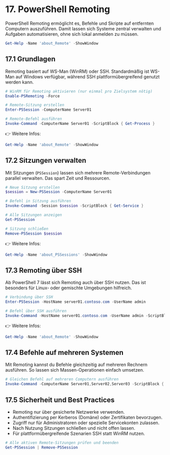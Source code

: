 # 17. PowerShell Remoting

PowerShell Remoting ermöglicht es, Befehle und Skripte auf entfernten Computern auszuführen. Damit lassen sich Systeme zentral verwalten und Aufgaben automatisieren, ohne sich lokal anmelden zu müssen.

```powershell
Get-Help -Name 'about_Remote' -ShowWindow
```

## 17.1 Grundlagen

Remoting basiert auf WS-Man (WinRM) oder SSH. Standardmäßig ist WS-Man auf Windows verfügbar, während SSH plattformübergreifend genutzt werden kann.

```powershell
# WinRM für Remoting aktivieren (nur einmal pro Zielsystem nötig)
Enable-PSRemoting -Force

# Remote-Sitzung erstellen
Enter-PSSession -ComputerName Server01

# Remote-Befehl ausführen
Invoke-Command -ComputerName Server01 -ScriptBlock { Get-Process }
```

👉 Weitere Infos:

```powershell
Get-Help -Name 'about_Remote' -ShowWindow
```

## 17.2 Sitzungen verwalten

Mit Sitzungen (`PSSession`) lassen sich mehrere Remote-Verbindungen parallel verwalten. Das spart Zeit und Ressourcen.

```powershell
# Neue Sitzung erstellen
$session = New-PSSession -ComputerName Server01

# Befehl in Sitzung ausführen
Invoke-Command -Session $session -ScriptBlock { Get-Service }

# Alle Sitzungen anzeigen
Get-PSSession

# Sitzung schließen
Remove-PSSession $session
```

👉 Weitere Infos:

```powershell
Get-Help -Name 'about_PSSessions' -ShowWindow
```

## 17.3 Remoting über SSH

Ab PowerShell 7 lässt sich Remoting auch über SSH nutzen. Das ist besonders für Linux- oder gemischte Umgebungen hilfreich.

```powershell
# Verbindung über SSH
Enter-PSSession -HostName server01.contoso.com -UserName admin

# Befehl über SSH ausführen
Invoke-Command -HostName server01.contoso.com -UserName admin -ScriptBlock { hostname }
```

👉 Weitere Infos:

```powershell
Get-Help -Name 'about_Remote' -ShowWindow
```

## 17.4 Befehle auf mehreren Systemen

Mit Remoting kannst du Befehle gleichzeitig auf mehreren Rechnern ausführen. So lassen sich Massen-Operationen einfach umsetzen.

```powershell
# Gleichen Befehl auf mehreren Computern ausführen
Invoke-Command -ComputerName Server01,Server02,Server03 -ScriptBlock { Get-ComputerInfo }
```

## 17.5 Sicherheit und Best Practices

- Remoting nur über gesicherte Netzwerke verwenden.
- Authentifizierung per Kerberos (Domäne) oder Zertifikaten bevorzugen.
- Zugriff nur für Administratoren oder spezielle Servicekonten zulassen.
- Nach Nutzung Sitzungen schließen und nicht offen lassen.
- Für plattformübergreifende Szenarien SSH statt WinRM nutzen.

```powershell
# Alle aktiven Remote-Sitzungen prüfen und beenden
Get-PSSession | Remove-PSSession
```

